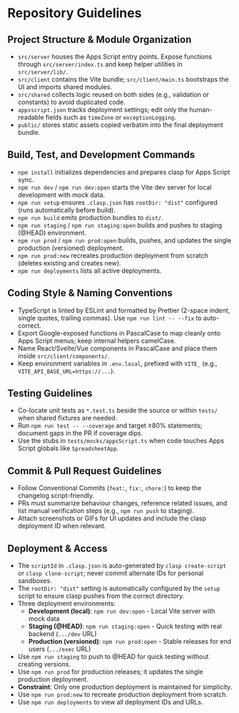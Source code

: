 # Repository Guidelines

## Project Structure & Module Organization

- `src/server` houses the Apps Script entry points. Expose functions through `src/server/index.ts` and keep helper utilities in `src/server/lib/`.
- `src/client` contains the Vite bundle; `src/client/main.ts` bootstraps the UI and imports shared modules.
- `src/shared` collects logic reused on both sides (e.g., validation or constants) to avoid duplicated code.
- `appsscript.json` tracks deployment settings; edit only the human-readable fields such as `timeZone` or `exceptionLogging`.
- `public/` stores static assets copied verbatim into the final deployment bundle.

## Build, Test, and Development Commands

- `npm install` initializes dependencies and prepares clasp for Apps Script sync.
- `npm run dev` / `npm run dev:open` starts the Vite dev server for local development with mock data.
- `npm run setup` ensures `.clasp.json` has `rootDir: "dist"` configured (runs automatically before build).
- `npm run build` emits production bundles to `dist/`.
- `npm run staging` / `npm run staging:open` builds and pushes to staging (@HEAD) environment.
- `npm run prod` / `npm run prod:open` builds, pushes, and updates the single production (versioned) deployment.
- `npm run prod:new` recreates production deployment from scratch (deletes existing and creates new).
- `npm run deployments` lists all active deployments.

## Coding Style & Naming Conventions

- TypeScript is linted by ESLint and formatted by Prettier (2-space indent, single quotes, trailing commas). Use `npm run lint -- --fix` to auto-correct.
- Export Google-exposed functions in PascalCase to map cleanly onto Apps Script menus; keep internal helpers camelCase.
- Name React/Svelte/Vue components in PascalCase and place them inside `src/client/components/`.
- Keep environment variables in `.env.local`, prefixed with `VITE_` (e.g., `VITE_API_BASE_URL=https://...`).

## Testing Guidelines

- Co-locate unit tests as `*.test.ts` beside the source or within `tests/` when shared fixtures are needed.
- Run `npm run test -- --coverage` and target ≥80% statements; document gaps in the PR if coverage dips.
- Use the stubs in `tests/mocks/appsScript.ts` when code touches Apps Script globals like `SpreadsheetApp`.

## Commit & Pull Request Guidelines

- Follow Conventional Commits (`feat:`, `fix:`, `chore:`) to keep the changelog script-friendly.
- PRs must summarize behaviour changes, reference related issues, and list manual verification steps (e.g., `npm run push` to staging).
- Attach screenshots or GIFs for UI updates and include the clasp deployment ID when relevant.

## Deployment & Access

- The `scriptId` in `.clasp.json` is auto-generated by `clasp create-script` or `clasp clone-script`; never commit alternate IDs for personal sandboxes.
- The `rootDir: "dist"` setting is automatically configured by the `setup` script to ensure clasp pushes from the correct directory.
- Three deployment environments:
  - **Development (local)**: `npm run dev:open` - Local Vite server with mock data
  - **Staging (@HEAD)**: `npm run staging:open` - Quick testing with real backend (`.../dev` URL)
  - **Production (versioned)**: `npm run prod:open` - Stable releases for end users (`.../exec` URL)
- Use `npm run staging` to push to @HEAD for quick testing without creating versions.
- Use `npm run prod` for production releases; it updates the single production deployment.
- **Constraint**: Only one production deployment is maintained for simplicity.
- Use `npm run prod:new` to recreate production deployment from scratch.
- Use `npm run deployments` to view all deployment IDs and URLs.
